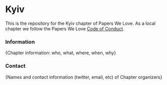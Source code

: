 # Kyiv

This is the repository for the Kyiv chapter of Papers We Love. As a local chapter we follow the Papers We Love [Code of Conduct](https://github.com/papers-we-love/kyiv/blob/master/code-of-conduct.md).

### Information

{Chapter information: who, what, where, when, why}

### Contact

{Names and contact information (twitter, email, etc) of Chapter organizers}

